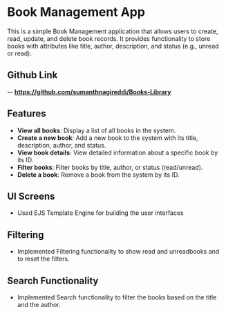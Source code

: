 # Book Management App

This is a simple Book Management application that allows users to create, read, update, and delete book records. It provides functionality to store books with attributes like title, author, description, and status (e.g., unread or read).

## Github Link
-- **https://github.com/sumanthnagireddi/Books-Library**

## Features
- **View all books**: Display a list of all books in the system.
- **Create a new book**: Add a new book to the system with its title, description, author, and status.
- **View book details**: View detailed information about a specific book by its ID.
- **Filter books**: Filter books by title, author, or status (read/unread).
- **Delete a book**: Remove a book from the system by its ID.

## UI Screens

- Used EJS Template Engine for building the user interfaces

## Filtering

- Implemented Filtering functionality to show read and unreadbooks and to reset the filters.

## Search Functionality

- Implemented Search functionality to filter the books based on the title and the author.
